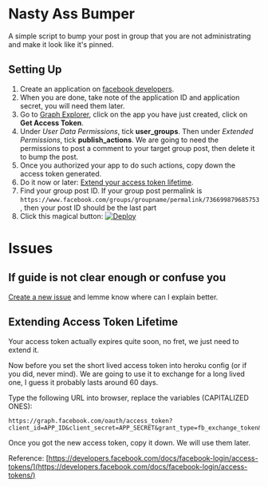 # Nasty Ass Bumper

A simple script to bump your post in group that you are not administrating and make it look like it's pinned.

## Setting Up

1. Create an application on [facebook developers](https://developer.facebook.com/).
2. When you are done, take note of the application ID and application secret, you will need them later.
3. Go to [Graph Explorer](https://developers.facebook.com/tools/explorer/), click on the app you have just created, click on **Get Access Token**.
4. Under *User Data Permissions*, tick **user_groups**. Then under *Extended Permissions*, tick **publish_actions**. We are going to need the permissions to post a comment to your target group post, then delete it to bump the post.
5. Once you authorized your app to do such actions, copy down the access token generated.
6. Do it now or later: [Extend your access token lifetime](#extending-access-token-lifetime).
7. Find your group post ID. If your group post permalink is `https://www.facebook.com/groups/groupname/permalink/736699879685753`, then your post ID should be the last part
8. Click this magical button: [![Deploy](https://www.herokucdn.com/deploy/button.png)](https://heroku.com/deploy?template=https://github.com/anonoz/NastyAssBumper)

# Issues

## If guide is not clear enough or confuse you

[Create a new issue](https://github.com/anonoz/NastyAssBumper/issues/new) and lemme know where can I explain better.

## Extending Access Token Lifetime

Your access token actually expires quite soon, no fret, we just need to extend it.

Now before you set the short lived access token into heroku config (or if you did, never mind). We are going to use it to exchange for a long lived one, I guess it probably lasts around 60 days.

Type the following URL into browser, replace the variables (CAPITALIZED ONES):

```
https://graph.facebook.com/oauth/access_token?client_id=APP_ID&client_secret=APP_SECRET&grant_type=fb_exchange_token&fb_exchange_token=THE_TOKEN_YOU_GOT_FROM_GRAPH_EXPLORER_JUST_NOW
```

Once you got the new access token, copy it down. We will use them later.

Reference: [https://developers.facebook.com/docs/facebook-login/access-tokens/](https://developers.facebook.com/docs/facebook-login/access-tokens/)
